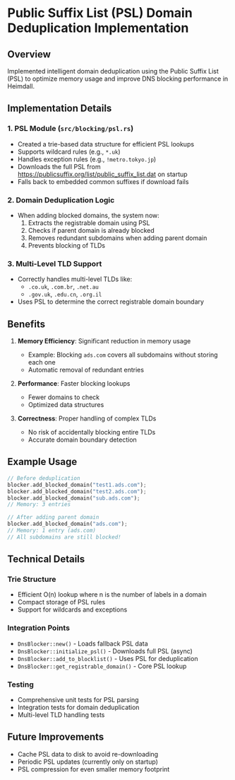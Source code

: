 # Public Suffix List (PSL) Domain Deduplication Implementation

## Overview
Implemented intelligent domain deduplication using the Public Suffix List (PSL) to optimize memory usage and improve DNS blocking performance in Heimdall.

## Implementation Details

### 1. PSL Module (`src/blocking/psl.rs`)
- Created a trie-based data structure for efficient PSL lookups
- Supports wildcard rules (e.g., `*.uk`)
- Handles exception rules (e.g., `!metro.tokyo.jp`)
- Downloads the full PSL from https://publicsuffix.org/list/public_suffix_list.dat on startup
- Falls back to embedded common suffixes if download fails

### 2. Domain Deduplication Logic
- When adding blocked domains, the system now:
  1. Extracts the registrable domain using PSL
  2. Checks if parent domain is already blocked
  3. Removes redundant subdomains when adding parent domain
  4. Prevents blocking of TLDs

### 3. Multi-Level TLD Support
- Correctly handles multi-level TLDs like:
  - `.co.uk`, `.com.br`, `.net.au`
  - `.gov.uk`, `.edu.cn`, `.org.il`
- Uses PSL to determine the correct registrable domain boundary

## Benefits

1. **Memory Efficiency**: Significant reduction in memory usage
   - Example: Blocking `ads.com` covers all subdomains without storing each one
   - Automatic removal of redundant entries

2. **Performance**: Faster blocking lookups
   - Fewer domains to check
   - Optimized data structures

3. **Correctness**: Proper handling of complex TLDs
   - No risk of accidentally blocking entire TLDs
   - Accurate domain boundary detection

## Example Usage

```rust
// Before deduplication
blocker.add_blocked_domain("test1.ads.com");
blocker.add_blocked_domain("test2.ads.com");
blocker.add_blocked_domain("sub.ads.com");
// Memory: 3 entries

// After adding parent domain
blocker.add_blocked_domain("ads.com");
// Memory: 1 entry (ads.com)
// All subdomains are still blocked!
```

## Technical Details

### Trie Structure
- Efficient O(n) lookup where n is the number of labels in a domain
- Compact storage of PSL rules
- Support for wildcards and exceptions

### Integration Points
- `DnsBlocker::new()` - Loads fallback PSL data
- `DnsBlocker::initialize_psl()` - Downloads full PSL (async)
- `DnsBlocker::add_to_blocklist()` - Uses PSL for deduplication
- `DnsBlocker::get_registrable_domain()` - Core PSL lookup

### Testing
- Comprehensive unit tests for PSL parsing
- Integration tests for domain deduplication
- Multi-level TLD handling tests

## Future Improvements
- Cache PSL data to disk to avoid re-downloading
- Periodic PSL updates (currently only on startup)
- PSL compression for even smaller memory footprint